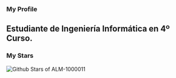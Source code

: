 ### My Profile

Estudiante de Ingeniería Informática en 4º Curso.
---
### My Stars
![Github Stars of ALM-1000011](https://github-readme-stats.vercel.app/api?username=ALM-1000011&show_icons=true&locale=en")
